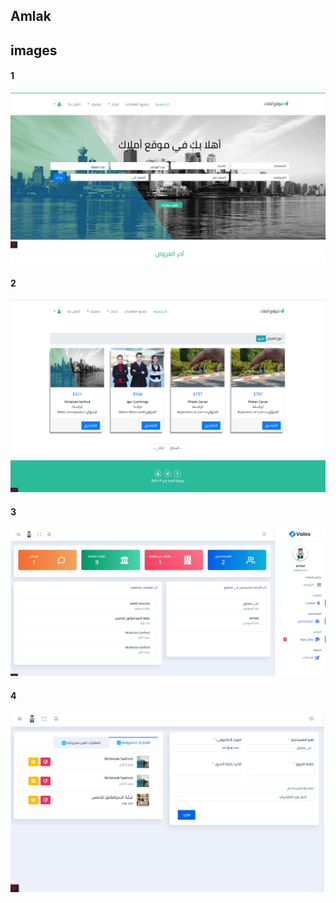 
## Amlak


## images
#### 1<br>
<img src="1.png"><br>
#### 2<br>
<img src="2.png"><br>
#### 3<br>
<img src="3.png"><br>
#### 4<br>
<img src="4.png"><br>


